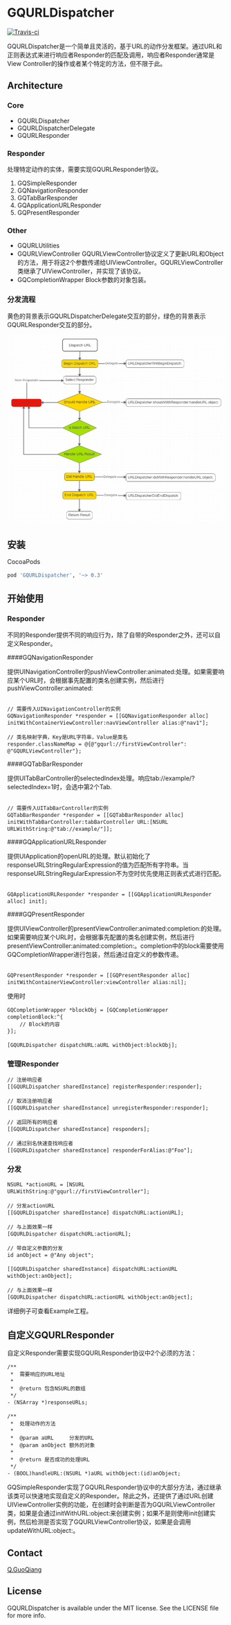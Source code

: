 GQURLDispatcher
===============

[![Travis-ci](https://travis-ci.org/gonefish/GQURLDispatcher.png)](https://travis-ci.org/gonefish/GQURLDispatcher)

GQURLDispatcher是一个简单且灵活的，基于URL的动作分发框架。通过URL和正则表达式来进行响应者Responder的匹配及调用，响应者Responder通常是View Controller的操作或者某个特定的方法，但不限于此。

Architecture
------------

### Core

* GQURLDispatcher
* GQURLDispatcherDelegate
* GQURLResponder

### Responder 

处理特定动作的实体，需要实现GQURLResponder协议。

1. GQSimpleResponder
1. GQNavigationResponder 
1. GQTabBarResponder
1. GQApplicationURLResponder
1. GQPresentResponder

### Other

* GQURLUtilities
* GQURLViewController GQURLViewController协议定义了更新URL和Object的方法，用于将这2个参数传递给UIViewController。GQURLViewController类继承了UIViewController，并实现了该协议。
* GQCompletionWrapper Block参数的对象包装。

### 分发流程

黄色的背景表示GQURLDispatcherDelegate交互的部分，绿色的背景表示GQURLResponder交互的部分。

![Dispatch Flow](https://raw.githubusercontent.com/gonefish/GQURLDispatcher/master/Dispatch%20Flow.png)

安装
------

CocoaPods

```ruby
pod 'GQURLDispatcher', '~> 0.3'
```

开始使用
------

### Responder

不同的Responder提供不同的响应行为，除了自带的Responder之外，还可以自定义Responder。

####GQNavigationResponder

提供UINavigationController的pushViewController:animated:处理。如果需要响应某个URL时，会根据事先配置的类名创建实例，然后进行pushViewController:animated:

```objc

// 需要传入UINavigationController的实例
GQNavigationResponder *responder = [[GQNavigationResponder alloc] initWithContainerViewController:navViewController alias:@"nav1"];

// 类名映射字典，Key是URL字符串，Value是类名
responder.classNameMap = @{@"gqurl://firstViewController": @"GQURLViewController"};

```

####GQTabBarResponder

提供UITabBarController的selectedIndex处理。响应tab://example/?selectedIndex=1时，会选中第2个Tab.

```objc

// 需要传入UITabBarController的实例
GQTabBarResponder *responder = [[GQTabBarResponder alloc] initWithTabBarController:tabBarController URL:[NSURL URLWithString:@"tab://example/"]];

```

####GQApplicationURLResponder

提供UIApplication的openURL的处理。默认初始化了responseURLStringRegularExpression的值为匹配所有字符串。当responseURLStringRegularExpression不为空时优先使用正则表式式进行匹配。

```objc

GQApplicationURLResponder *responder = [[GQApplicationURLResponder alloc] init];

```

####GQPresentResponder

提供UIViewController的presentViewController:animated:completion:的处理。如果需要响应某个URL时，会根据事先配置的类名创建实例，然后进行presentViewController:animated:completion:。completion中的block需要使用GQCompletionWrapper进行包装，然后通过自定义的参数传递。

```objc

GQPresentResponder *responder = [[GQPresentResponder alloc] initWithContainerViewController:viewController alias:nil];

```

使用时

```objc
GQCompletionWrapper *blockObj = [GQCompletionWrapper completionBlock:^{
    // Block的内容
}];

[GQURLDispatcher dispatchURL:aURL withObject:blockObj];

```

### 管理Responder

```objc
// 注册响应者
[[GQURLDispatcher sharedInstance] registerResponder:responder];

// 取消注册响应者
[[GQURLDispatcher sharedInstance] unregisterResponder:responder];

// 返回所有的响应者
[[GQURLDispatcher sharedInstance] responders];

// 通过别名快速查找响应者
[[GQURLDispatcher sharedInstance] responderForAlias:@"Foo"];

```

### 分发

```objc
NSURL *actionURL = [NSURL URLWithString:@"gqurl://firstViewController"];

// 分发actionURL
[[GQURLDispatcher sharedInstance] dispatchURL:actionURL];

// 与上面效果一样
[GQURLDispatcher dispatchURL:actionURL];

// 带自定义参数的分发
id anObject = @"Any object";

[[GQURLDispatcher sharedInstance] dispatchURL:actionURL withObject:anObject];

// 与上面效果一样
[GQURLDispatcher dispatchURL:actionURL withObject:anObject];

```

详细例子可查看Example工程。

自定义GQURLResponder
---------------

自定义Responder需要实现GQURLResponder协议中2个必须的方法：

```objc
/**
 *  需要响应的URL地址
 *
 *  @return 包含NSURL的数组
 */
- (NSArray *)responseURLs;

/**
 *  处理动作的方法
 *
 *  @param aURL     分发的URL
 *  @param anObject 额外的对象
 *
 *  @return 是否成功的处理URL
 */
- (BOOL)handleURL:(NSURL *)aURL withObject:(id)anObject;
```

GQSimpleResponder实现了GQURLResponder协议中的大部分方法，通过继承该类可以快速地实现自定义的Responder。除此之外，还提供了通过URL创建UIViewController实例的功能，在创建时会判断是否为GQURLViewController类，如果是会通过initWithURL:object:来创建实例；如果不是则使用init创建实例，然后检测是否实现了GQURLViewController协议，如果是会调用updateWithURL:object:。

Contact
-------

[Q.GuoQiang](https://github.com/gonefish)

License
-------

GQURLDispatcher is available under the MIT license. See the LICENSE file for more info.
